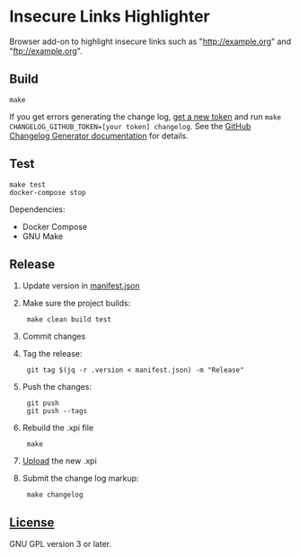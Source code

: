 # Insecure Links Highlighter

Browser add-on to highlight insecure links such as "http://example.org" and "ftp://example.org".

## Build

    make

If you get errors generating the change log, [get a new token](https://github.com/settings/tokens/new) and run `make CHANGELOG_GITHUB_TOKEN=[your token] changelog`. See the [GitHub Changelog Generator documentation](https://github.com/skywinder/github-changelog-generator#github-token) for details.

## Test

    make test
    docker-compose stop

Dependencies:

- Docker Compose
- GNU Make

## Release

1. Update version in [manifest.json](manifest.json)
1. Make sure the project builds:

        make clean build test
1. Commit changes
1. Tag the release:

        git tag $(jq -r .version < manifest.json) -m "Release"
1. Push the changes:

        git push
        git push --tags
1. Rebuild the .xpi file

        make
1. [Upload](https://addons.mozilla.org/en-US/developers/addon/insecure-links-highlighter/versions/submit/) the new .xpi
1. Submit the change log markup:

        make changelog

## [License](LICENSE)

GNU GPL version 3 or later.
